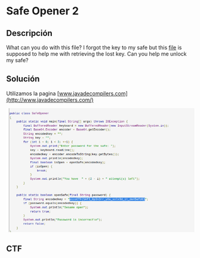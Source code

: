 # Safe Opener 2

## Descripción

What can you do with this file?
I forgot the key to my safe but this [file](https://artifacts.picoctf.net/c/289/SafeOpener.class) is supposed to help me with retrieving the lost key. Can you help me unlock my safe?

## Solución

Utilizamos la pagina [www.javadecompilers.com](http://www.javadecompilers.com/)

![Untitled](Safe%20Opener%202%205d52a003aba64c35a82380f0e29571bf/Untitled.png)

## CTF